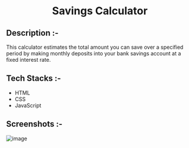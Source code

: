 # <p align="center">Savings Calculator</p>

## Description :-

This calculator estimates the total amount you can save over a specified period by making monthly deposits into your bank savings account at a fixed interest rate.

## Tech Stacks :-

- HTML
- CSS
- JavaScript

## Screenshots :-

![image](https://github.com/Rakesh9100/CalcDiverse/assets/73993775/fa5073c4-3081-4c0e-9e24-c2d62ebc57e6)
